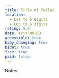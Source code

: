 ```yaml
---
title: Title of Toilet
location:
  - Lat to 6 digits
  - Lon to 6 digits
rating: 5.0
date: YYYY-MM-DD
accessible: true
baby_changing: true
bidet: true
free: true
paid: false
---
```

Notes
